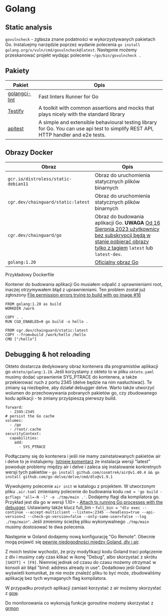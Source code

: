 # Golang

## Static analysis

`govulncheck` - zgłasza znane podatności w wykorzystywanych pakietach Go. 
Instaluejmy narzędzie poprzez wydanie polecenia `go install golang.org/x/vuln/cmd/govulncheck@latest`.
Następnie możemy przeskanować projekt wydając polecenie `~/go/bin/govulncheck .`

## Pakiety

| Pakiet | Opis |
| - | - |
| [golangci-lint](https://github.com/golangci/golangci-lint) | Fast linters Runner for Go |
| [Testify](https://github.com/stretchr/testify) | A toolkit with common assertions and mocks that plays nicely with the standard library |
| [apitest](https://github.com/steinfletcher/apitest) | A simple and extensible behavioural testing library for Go. You can use api test to simplify REST API, HTTP handler and e2e tests. |

## Obrazy Docker

| Obraz | Opis |
|-|-|
| `gcr.io/distroless/static-debian11` | Obraz do uruchomienia statycznych plików binarnych |
| `cgr.dev/chainguard/static:latest` | Obraz do uruchomienia statycznych plików binarnych |
| `cgr.dev/chainguard/go` | Obraz do budowania aplikacji Go. **UWAGA** [Od 16 Sierpnia 2023 użytkownicy bez subskrypcji będą w stanie pobierać obrazy tylko z tagiem](https://www.chainguard.dev/unchained/scaling-chainguard-images-with-a-growing-catalog-and-proactive-security-updates) `latest` lub `latest-dev`. |
| `golang:1.20` | [Oficjalny obraz Go](https://hub.docker.com/_/golang) |

Przykładowy Dockerfile

Kontener do budowania aplikacji Go musiałem odpalić z uprawnieniami root, inaczej otrzymywałem błąd z uprawnieniami.
Ten problem został już zgłoszony [File permission errors trying to build with go image #16](https://github.com/chainguard-images/go/issues/16)

```
FROM golang:1.20 as build
WORKDIR /work

COPY . .
RUN CGO_ENABLED=0 go build -o hello .

FROM cgr.dev/chainguard/static:latest
COPY --from=build /work/hello /hello
CMD ["/hello"]
```

## Debugging & hot reloading

Okteto dostarcza dedykowany obraz kontenera dla programistów aplikacji go `okteto/golang:1.19`.
Jeśli korzystamy z okteto to w pliku `okteto.yaml` musimy dodać uprawnienie SYS_PTRACE do kontenera, a także przekierować ruch z portu 2345 (delve będzie na nim nasłuchiwać).
Te zmiany są niezbędne, aby działał debugger delve. Warto także utworzyć wolumen do przechowywania pobranych pakietów go, czy zbudowanego kodu aplikacji - te zmiany przyśpieszą pierwszy build.

```
forward:
  - 2345:2345
# persist the Go cache
volumes:
  - /go
  - /root/.cache
securityContext:
  capabilities:
    add:
      - SYS_PTRACE
```

Podłączamy się do kontenera i jeśli nie mamy zainstalowanych pakietów air i delve to je instalujemy. [Istnieje komentarz](https://github.com/cosmtrek/air/issues/76#issuecomment-1233993470) że instalacja wersji "latest" powoduje problemy między air i delve i zaleca się instalowanie konkretnych wersji tych pakietów - `go install github.com/cosmtrek/air@v1.40.4 && go install github.com/go-delve/delve/cmd/dlv@v1.9.1`

Wywołujemy polecenie `air init` w katalogu z projektem. W utworzonym pliku `.air.toml` zmieniamy polecenie do budowania kodu `cmd = 'go build -gcflags "all=-N -l" -o ./tmp/main .'`.
Dodajemy flagi dla kompilatora go. Przykład jest dla go w wersji 1.10+ - [Attach to running Go processes with the debugger](https://www.jetbrains.com/help/go/attach-to-running-go-processes-with-debugger.html#step-2-build-the-application). Ustawiamy także klucz full_bin - `full_bin = "dlv exec --continue --accept-multiclient --listen=:2345 --headless=true --api-version=2 --check-go-version=false --only-same-user=false --log ./tmp/main"`. Jeśli zmienimy ścieżkę pliku wykonywalnego `./tmp/main` musimy dostosować te dwa polecenia.

Następnie w Goland dodajemy nową konfigurację "Go Remote".
Obecnie mogą pojawić się [pewnie niedogodności między Goland, dlv i air](https://github.com/cosmtrek/air/issues/76).

Z moich testów wychodzi, że przy modyfikacji kodu Goland traci połączenie z dlv i musimy cały czas klikać w ikonę "Debug", albo skorzystać z skrótu `[SHIFT] + [F9]`.
Niemniej jednak od czasu do czasu możemy otrzymać w konsoli air błąd "bind: address already in use".
Dodatkowo jeśli Goland wyświetli komunikat, że nie może znaleźć pliku to być może, zbudowaliśmy aplikację bez tych wymaganych flag kompilatora.

W przypadku prostych aplikacji zamiast korzystać z air możemy skorzystać z [gow](https://github.com/mitranim/gow).

Do monitorowania co wykonują funkcje goroutine możemy skorzystać z [grmon](https://github.com/bcicen/grmon)
